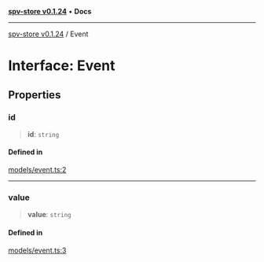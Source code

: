 [**spv-store v0.1.24**](../README.md) • **Docs**

***

[spv-store v0.1.24](../globals.md) / Event

# Interface: Event

## Properties

### id

> **id**: `string`

#### Defined in

[models/event.ts:2](https://github.com/bitcoin-sv/spv-store/blob/03686d41c08cfcf21568a9b1fd3404a8ac07fb36/src/models/event.ts#L2)

***

### value

> **value**: `string`

#### Defined in

[models/event.ts:3](https://github.com/bitcoin-sv/spv-store/blob/03686d41c08cfcf21568a9b1fd3404a8ac07fb36/src/models/event.ts#L3)
